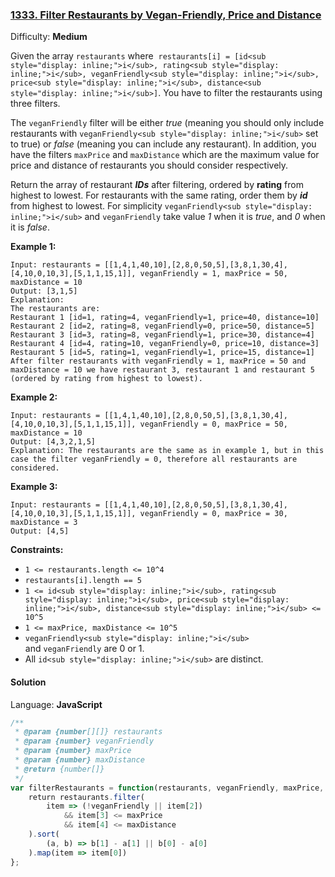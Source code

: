 ### [1333\. Filter Restaurants by Vegan-Friendly, Price and Distance](https://leetcode.com/problems/filter-restaurants-by-vegan-friendly-price-and-distance/)

Difficulty: **Medium**


Given the array `restaurants` where  `restaurants[i] = [id<sub style="display: inline;">i</sub>, rating<sub style="display: inline;">i</sub>, veganFriendly<sub style="display: inline;">i</sub>, price<sub style="display: inline;">i</sub>, distance<sub style="display: inline;">i</sub>]`. You have to filter the restaurants using three filters.

The `veganFriendly` filter will be either _true_ (meaning you should only include restaurants with `veganFriendly<sub style="display: inline;">i</sub>` set to true) or _false_ (meaning you can include any restaurant). In addition, you have the filters `maxPrice` and `maxDistance` which are the maximum value for price and distance of restaurants you should consider respectively.

Return the array of restaurant _**IDs**_ after filtering, ordered by **rating** from highest to lowest. For restaurants with the same rating, order them by _**id**_ from highest to lowest. For simplicity `veganFriendly<sub style="display: inline;">i</sub>` and `veganFriendly` take value _1_ when it is _true_, and _0_ when it is _false_.

**Example 1:**

```
Input: restaurants = [[1,4,1,40,10],[2,8,0,50,5],[3,8,1,30,4],[4,10,0,10,3],[5,1,1,15,1]], veganFriendly = 1, maxPrice = 50, maxDistance = 10
Output: [3,1,5] 
Explanation: 
The restaurants are:
Restaurant 1 [id=1, rating=4, veganFriendly=1, price=40, distance=10]
Restaurant 2 [id=2, rating=8, veganFriendly=0, price=50, distance=5]
Restaurant 3 [id=3, rating=8, veganFriendly=1, price=30, distance=4]
Restaurant 4 [id=4, rating=10, veganFriendly=0, price=10, distance=3]
Restaurant 5 [id=5, rating=1, veganFriendly=1, price=15, distance=1] 
After filter restaurants with veganFriendly = 1, maxPrice = 50 and maxDistance = 10 we have restaurant 3, restaurant 1 and restaurant 5 (ordered by rating from highest to lowest). 
```

**Example 2:**

```
Input: restaurants = [[1,4,1,40,10],[2,8,0,50,5],[3,8,1,30,4],[4,10,0,10,3],[5,1,1,15,1]], veganFriendly = 0, maxPrice = 50, maxDistance = 10
Output: [4,3,2,1,5]
Explanation: The restaurants are the same as in example 1, but in this case the filter veganFriendly = 0, therefore all restaurants are considered.
```

**Example 3:**

```
Input: restaurants = [[1,4,1,40,10],[2,8,0,50,5],[3,8,1,30,4],[4,10,0,10,3],[5,1,1,15,1]], veganFriendly = 0, maxPrice = 30, maxDistance = 3
Output: [4,5]
```

**Constraints:**

*   `1 <= restaurants.length <= 10^4`
*   `restaurants[i].length == 5`
*   `1 <= id<sub style="display: inline;">i</sub>, rating<sub style="display: inline;">i</sub>, price<sub style="display: inline;">i</sub>, distance<sub style="display: inline;">i</sub> <= 10^5`
*   `1 <= maxPrice, maxDistance <= 10^5`
*   `veganFriendly<sub style="display: inline;">i</sub>` and `veganFriendly` are 0 or 1.
*   All `id<sub style="display: inline;">i</sub>` are distinct.


#### Solution

Language: **JavaScript**

```javascript
/**
 * @param {number[][]} restaurants
 * @param {number} veganFriendly
 * @param {number} maxPrice
 * @param {number} maxDistance
 * @return {number[]}
 */
var filterRestaurants = function(restaurants, veganFriendly, maxPrice, maxDistance) {
    return restaurants.filter(
        item => (!veganFriendly || item[2])
            && item[3] <= maxPrice
            && item[4] <= maxDistance
    ).sort(
        (a, b) => b[1] - a[1] || b[0] - a[0]
    ).map(item => item[0])
};
```